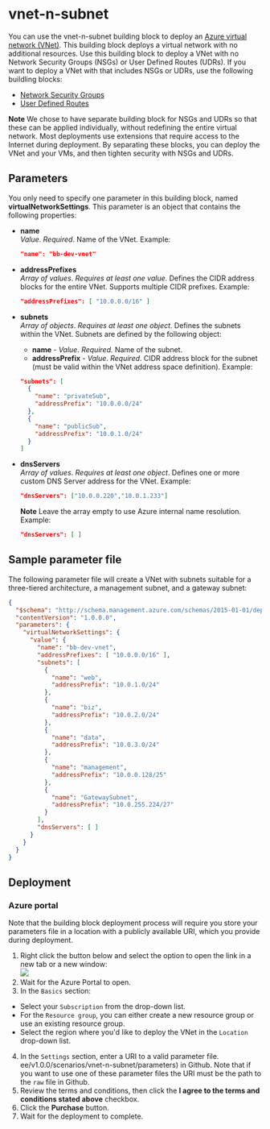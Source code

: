 # vnet-n-subnet

You can use the vnet-n-subnet building block to deploy an [Azure virtual network (VNet)](https://azure.microsoft.com/en-us/documentation/articles/virtual-networks-overview/). This building block deploys a virtual network with no additional resources. Use this building block to deploy a VNet with no Network Security Groups (NSGs) or User Defined Routes (UDRs). If you want to deploy a VNet with that includes NSGs or UDRs, use the following buildling blocks: 

- [Network Security Groups](https://github.com/mspnp/template-building-blocks/tree/master/templates/buildingBlocks/networkSecurityGroups)
- [User Defined Routes](https://github.com/mspnp/template-building-blocks/tree/master/templates/buildingBlocks/userDefinedRoutes)

**Note** We chose to have separate building block for NSGs and UDRs so that these can be applied individually, without redefining the entire virtual network. Most deployments use extensions that require access to the Internet during deployment. By separating these blocks, you can deploy the VNet and your VMs, and then tighten security with NSGs and UDRs.

## Parameters

You only need to specify one parameter in this building block, named **virtualNetworkSettings**. This parameter is an object that contains the following properties:

- **name**  
  _Value_. _Required_.
  Name of the VNet. Example:  
  ```json
  "name": "bb-dev-vnet"
  ```
- **addressPrefixes**  
  _Array of values_. _Requires at least one value._ Defines the CIDR address blocks for the entire VNet. Supports multiple CIDR prefixes. Example:
  ```json
  "addressPrefixes": [ "10.0.0.0/16" ]
  ```

- **subnets**  
_Array of objects_. _Requires at least one object_. Defines the subnets within the VNet. Subnets are defined by the following object:
  - **name** - _Value_. _Required._ Name of the subnet.
  - **addressPrefix** - _Value_. _Required_. CIDR address block for the subnet (must be valid within the VNet address space definition).
  Example:
  ```json
  "subnets": [
    {
      "name": "privateSub", 
      "addressPrefix": "10.0.0.0/24"
    }, 
    {
      "name": "publicSub", 
      "addressPrefix": "10.0.1.0/24"
    }
  ]
  ```
- **dnsServers**  
  _Array of values_. _Requires at least one object_. Defines one or more custom DNS Server address for the VNet. Example:
  ```json
  "dnsServers": ["10.0.0.220","10.0.1.233"]
  ```
  **Note** Leave the array empty to use Azure internal name resolution. Example:
  ```json 
  "dnsServers": [ ] 
  ```

## Sample parameter file

The following parameter file will create a VNet with subnets suitable for a three-tiered architecture, a management subnet, and a gateway subnet:

```json
{
  "$schema": "http://schema.management.azure.com/schemas/2015-01-01/deploymentParameters.json#",
  "contentVersion": "1.0.0.0",
  "parameters": {
    "virtualNetworkSettings": {
      "value": {
        "name": "bb-dev-vnet",
        "addressPrefixes": [ "10.0.0.0/16" ],
        "subnets": [
          {
            "name": "web",
            "addressPrefix": "10.0.1.0/24"
          },
          {
            "name": "biz",
            "addressPrefix": "10.0.2.0/24"
          },
          {
            "name": "data",
            "addressPrefix": "10.0.3.0/24"
          },
          {
            "name": "management",
            "addressPrefix": "10.0.0.128/25"
          },
          {
            "name": "GatewaySubnet",
            "addressPrefix": "10.0.255.224/27"
          }
        ],
        "dnsServers": [ ]
      }
    }
  }
}
```
## Deployment

### Azure portal

Note that the building block deployment process will require you store your parameters file in a location with a publicly available URI, which you provide during deployment.

1. Right click the button below and select the option to open the link in a new tab or a new window:<br><a href="https://portal.azure.com/#create/Microsoft.Template/uri/https%3A%2F%2Fraw.githubusercontent.com%2Fmspnp%2Ftemplate-building-blocks%2Fv1.0.0%2Fscenarios%2Fvnet-n-subnet%2Fazuredeploy.json" target="_blank"><img src = "http://azuredeploy.net/deploybutton.png"/></a>
2. Wait for the Azure Portal to open.
3. In the `Basics` section:
  - Select your `Subscription` from the drop-down list.
  - For the `Resource group`, you can either create a new resource group or use an existing resource group.
  - Select the region where you'd like to deploy the VNet in the `Location` drop-down list.
4. In the `Settings` section, enter a URI to a valid parameter file. ee/v1.0.0/scenarios/vnet-n-subnet/parameters) in Github. Note that if you want to use one of these parameter files the URI must be the path to the `raw` file in Github. 
5. Review the terms and conditions, then click the **I agree to the terms and conditions stated above** checkbox.
6. Click the **Purchase** button.
7. Wait for the deployment to complete.
